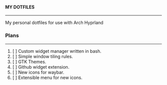 #### MY DOTFILES
---
My personal dotfiles for use with Arch Hyprland

### Plans
---
1. [ ] Custom widget manager written in bash. 
2. [ ] Simple window tiling rules. 
3. [ ] GTK Themes.
4. [ ] Github widget extension. 
5. [ ] New icons for waybar.
6. [ ] Extensible menu for new icons. 
